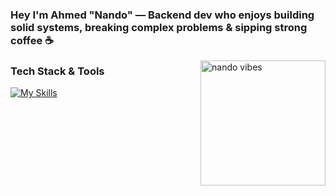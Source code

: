 <h3 align="left">Hey I'm Ahmed "Nando" — Backend dev who enjoys building solid systems, breaking complex problems & sipping strong coffee ☕</h3>

<p align="left">
  <img src="https://cdn.pfps.gg/pfps/72910-anime.gif" align="right" height="200" alt="nando vibes" />
</p>


###  Tech Stack & Tools

[![My Skills](https://skillicons.dev/icons?i=aws,gcp,azure,react,vue,postgres,docker,nestjs,ts,js,tailwind,nodejs,postman,github&perline=8)](https://skillicons.dev)

